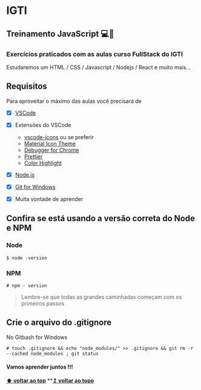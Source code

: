 # IGTI

## Treinamento JavaScript 💻📖

### Exercícios praticados com as aulas curso FullStack do IGTI

Estudaremos um HTML / CSS / Javascript / Nodejs / React e muito mais...

## Requisitos

Para aproveitar o máximo das aulas você precisará de 
- [x] [VSCode](https://code.visualstudio.com/download)
- [x] Extensões do VSCode
  - [vscode-icons](https://marketplace.visualstudio.com/items?itemName=vscode-icons-team.vscode-icons)
    ou se preferir 
  - [Material Icon Theme](https://marketplace.visualstudio.com/items?itemName=PKief.material-icon-theme)
  - [Debugger for Chrome](https://marketplace.visualstudio.com/items?itemName=msjsdiag.debugger-for-chrome)
  - [Prettier](https://marketplace.visualstudio.com/items?itemName=esbenp.prettier-vscode)
  - [Color Highlight](https://marketplace.visualstudio.com/items?itemName=naumovs.color-highlight)
- [x] [Node.js](https://nodejs.org/) 
- [x] [Git for Windows](https://gitforwindows.org/)
- [x] Muita vontade de aprender


## Confira se está usando a versão correta do Node e NPM

### Node

```
$ node -version
```

### NPM

```
# npm - version
```

> Lembre-se que todas as grandes caminhadas começam com os primeiros passos 

## Crie o arquivo do .gitignore

No Gitbash for Windows 

```
# touch .gitignore && echo "node_modules/" >> .gitignore && git rm -r --cached node_modules ; git status
```

#### Vamos aprender juntos !!!

**[⬆ voltar ao top](#IGTI)**
**<b><a href="#IGTI">↥ voltar ao topo</a></b>

